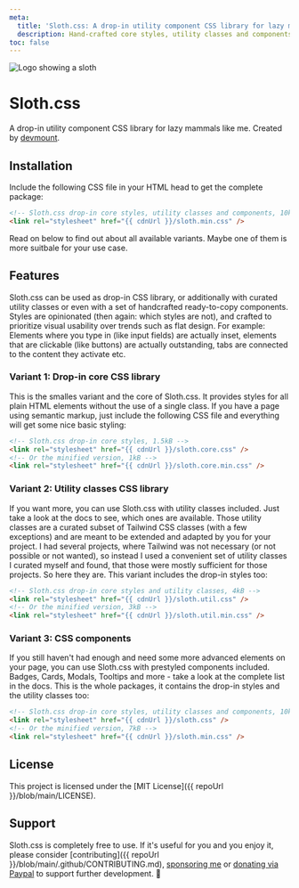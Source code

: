 ```yaml
---
meta:
  title: 'Sloth.css: A drop-in utility component CSS library for lazy mammals like me.'
  description: Hand-crafted core styles, utility classes and components for dropping in.
toc: false
---
```


<img src="/assets/images/logo.svg" alt="Logo showing a sloth" class="w-32 h-32 rounded-full">

# Sloth.css

A drop-in utility component CSS library for lazy mammals like me.
Created by [devmount](https://github.com/devmount).

## Installation

Include the following CSS file in your HTML head to get the complete package:

```html
<!-- Sloth.css drop-in core styles, utility classes and components, 10kB -->
<link rel="stylesheet" href="{{ cdnUrl }}/sloth.min.css" />
```

Read on below to find out about all available variants. Maybe one of them is more suitbale for your use case.

## Features

Sloth.css can be used as drop-in CSS library, or additionally with curated utility classes or even with a set of handcrafted ready-to-copy components. Styles are opinionated (then again: which styles are not), and crafted to prioritize visual usability over trends such as flat design. For example: Elements where you type in (like input fields) are actually inset, elements that are clickable (like buttons) are actually outstanding, tabs are connected to the content they activate etc.

### Variant 1: Drop-in core CSS library

This is the smalles variant and the core of Sloth.css. It provides styles for all plain HTML elements without the use of a single class. If you have a page using semantic markup, just include the following CSS file and everything will get some nice basic styling:

```html
<!-- Sloth.css drop-in core styles, 1.5kB -->
<link rel="stylesheet" href="{{ cdnUrl }}/sloth.core.css" />
<!-- Or the minified version, 1kB -->
<link rel="stylesheet" href="{{ cdnUrl }}/sloth.core.min.css" />
```

### Variant 2: Utility classes CSS library

If you want more, you can use Sloth.css with utility classes included. Just take a look at the docs to see, which ones are available. Those utility classes are a curated subset of Tailwind CSS classes (with a few exceptions) and are meant to be extended and adapted by you for your project. I had several projects, where Tailwind was not necessary (or not possible or not wanted), so instead I used a convenient set of utility classes I curated myself and found, that those were mostly sufficient for those projects. So here they are. This variant includes the drop-in styles too:

```html
<!-- Sloth.css drop-in core styles and utility classes, 4kB -->
<link rel="stylesheet" href="{{ cdnUrl }}/sloth.util.css" />
<!-- Or the minified version, 3kB -->
<link rel="stylesheet" href="{{ cdnUrl }}/sloth.util.min.css" />
```

### Variant 3: CSS components

If you still haven't had enough and need some more advanced elements on your page, you can use Sloth.css with prestyled components included. Badges, Cards, Modals, Tooltips and more - take a look at the complete list in the docs. This is the whole packages, it contains the drop-in styles and the utility classes too:

```html
<!-- Sloth.css drop-in core styles, utility classes and components, 10kB -->
<link rel="stylesheet" href="{{ cdnUrl }}/sloth.css" />
<!-- Or the minified version, 7kB -->
<link rel="stylesheet" href="{{ cdnUrl }}/sloth.min.css" />
```

## License

This project is licensed under the [MIT License]({{ repoUrl }}/blob/main/LICENSE).

## Support

Sloth.css is completely free to use. If it's useful for you and you enjoy it, please consider [contributing]({{ repoUrl }}/blob/main/.github/CONTRIBUTING.md), [sponsoring me](https://github.com/sponsors/devmount) or [donating via Paypal](https://paypal.me/devmount) to support further development. 🧡
